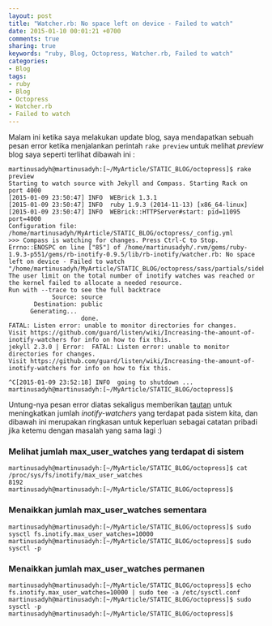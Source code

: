 ```yaml
---
layout: post
title: "Watcher.rb: No space left on device - Failed to watch"
date: 2015-01-10 00:01:21 +0700
comments: true
sharing: true
keywords: "ruby, Blog, Octopress, Watcher.rb, Failed to watch"
categories: 
- Blog
tags:
- ruby
- Blog
- Octopress
- Watcher.rb
- Failed to watch
---
```


Malam ini ketika saya melakukan update blog, saya mendapatkan sebuah pesan error ketika menjalankan perintah `rake preview` untuk melihat _preview_ blog saya seperti terlihat dibawah ini :
```
martinusadyh@martinusadyh:[~/MyArticle/STATIC_BLOG/octopress]$ rake preview
Starting to watch source with Jekyll and Compass. Starting Rack on port 4000
[2015-01-09 23:50:47] INFO  WEBrick 1.3.1
[2015-01-09 23:50:47] INFO  ruby 1.9.3 (2014-11-13) [x86_64-linux]
[2015-01-09 23:50:47] INFO  WEBrick::HTTPServer#start: pid=11095 port=4000
Configuration file: /home/martinusadyh/MyArticle/STATIC_BLOG/octopress/_config.yml
>>> Compass is watching for changes. Press Ctrl-C to Stop.
Errno::ENOSPC on line ["85"] of /home/martinusadyh/.rvm/gems/ruby-1.9.3-p551/gems/rb-inotify-0.9.5/lib/rb-inotify/watcher.rb: No space left on device - Failed to watch "/home/martinusadyh/MyArticle/STATIC_BLOG/octopress/sass/partials/sidebar": The user limit on the total number of inotify watches was reached or the kernel failed to allocate a needed resource.
Run with --trace to see the full backtrace
            Source: source
       Destination: public
      Generating... 
                    done.
FATAL: Listen error: unable to monitor directories for changes.
Visit https://github.com/guard/listen/wiki/Increasing-the-amount-of-inotify-watchers for info on how to fix this.
jekyll 2.3.0 | Error:  FATAL: Listen error: unable to monitor directories for changes.
Visit https://github.com/guard/listen/wiki/Increasing-the-amount-of-inotify-watchers for info on how to fix this.

^C[2015-01-09 23:52:18] INFO  going to shutdown ...
martinusadyh@martinusadyh:[~/MyArticle/STATIC_BLOG/octopress]$
```
Untung-nya pesan error diatas sekaligus memberikan [tautan](https://github.com/guard/listen/wiki/Increasing-the-amount-of-inotify-watchers) untuk meningkatkan jumlah _inotify-watchers_ yang terdapat pada sistem kita, dan dibawah ini merupakan ringkasan untuk keperluan sebagai catatan pribadi jika ketemu dengan masalah yang sama lagi :)

### Melihat jumlah max_user_watches yang terdapat di sistem
```
martinusadyh@martinusadyh:[~/MyArticle/STATIC_BLOG/octopress]$ cat /proc/sys/fs/inotify/max_user_watches
8192
martinusadyh@martinusadyh:[~/MyArticle/STATIC_BLOG/octopress]$ 
```

### Menaikkan jumlah max_user_watches sementara
```
martinusadyh@martinusadyh:[~/MyArticle/STATIC_BLOG/octopress]$ sudo sysctl fs.inotify.max_user_watches=10000
martinusadyh@martinusadyh:[~/MyArticle/STATIC_BLOG/octopress]$ sudo sysctl -p
```

### Menaikkan jumlah max_user_watches permanen
```
martinusadyh@martinusadyh:[~/MyArticle/STATIC_BLOG/octopress]$ echo fs.inotify.max_user_watches=10000 | sudo tee -a /etc/sysctl.conf
martinusadyh@martinusadyh:[~/MyArticle/STATIC_BLOG/octopress]$ sudo sysctl -p
martinusadyh@martinusadyh:[~/MyArticle/STATIC_BLOG/octopress]$ 
```

